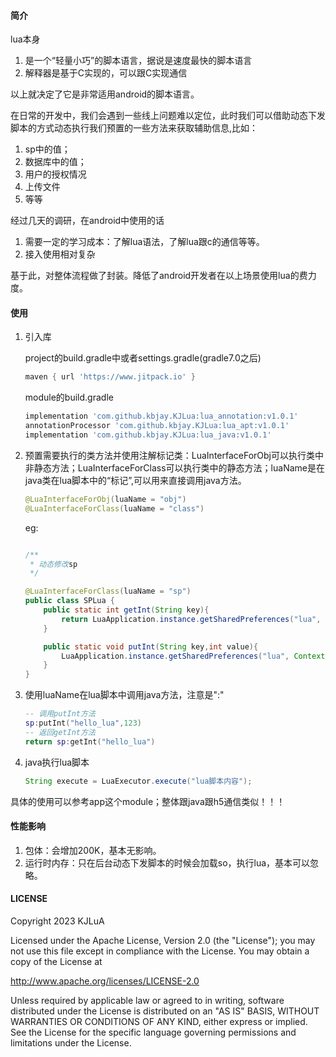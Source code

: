 #### 简介
lua本身
   1. 是一个“轻量小巧”的脚本语言，据说是速度最快的脚本语言
   2. 解释器是基于C实现的，可以跟C实现通信

以上就决定了它是非常适用android的脚本语言。
   
在日常的开发中，我们会遇到一些线上问题难以定位，此时我们可以借助动态下发脚本的方式动态执行我们预置的一些方法来获取辅助信息,比如：
   1. sp中的值；
   2. 数据库中的值；
   3. 用户的授权情况
   4. 上传文件
   5. 等等

经过几天的调研，在android中使用的话
   1. 需要一定的学习成本：了解lua语法，了解lua跟c的通信等等。
   2. 接入使用相对复杂
   
基于此，对整体流程做了封装。降低了android开发者在以上场景使用lua的费力度。

#### 使用
1. 引入库

   project的build.gradle中或者settings.gradle(gradle7.0之后)
   ```groovy
   maven { url 'https://www.jitpack.io' }
   ```

   module的build.gradle
   ```groovy
   implementation 'com.github.kbjay.KJLua:lua_annotation:v1.0.1'
   annotationProcessor 'com.github.kbjay.KJLua:lua_apt:v1.0.1'
   implementation 'com.github.kbjay.KJLua:lua_java:v1.0.1'
   ```

2. 预置需要执行的类方法并使用注解标记类：LuaInterfaceForObj可以执行类中非静态方法；LuaInterfaceForClass可以执行类中的静态方法；luaName是在java类在lua脚本中的“标记”,可以用来直接调用java方法。
   ```JAVA
   @LuaInterfaceForObj(luaName = "obj")
   @LuaInterfaceForClass(luaName = "class")
   ```
   eg:
   ```java

   /**
    * 动态修改sp
    */

   @LuaInterfaceForClass(luaName = "sp")
   public class SPLua {
       public static int getInt(String key){
           return LuaApplication.instance.getSharedPreferences("lua", Context.MODE_PRIVATE).getInt(key,0);
       }

       public static void putInt(String key,int value){
           LuaApplication.instance.getSharedPreferences("lua", Context.MODE_PRIVATE).edit().putInt(key,value).apply();
       }
   }
   ```

3. 使用luaName在lua脚本中调用java方法，注意是":"
   ```lua
   -- 调用putInt方法
   sp:putInt("hello_lua",123)
   -- 返回getInt方法
   return sp:getInt("hello_lua")
   ```

4. java执行lua脚本
   ```java
   String execute = LuaExecutor.execute("lua脚本内容");
   ```


具体的使用可以参考app这个module；整体跟java跟h5通信类似！！！

#### 性能影响
1. 包体：会增加200K，基本无影响。
2. 运行时内存：只在后台动态下发脚本的时候会加载so，执行lua，基本可以忽略。

#### LICENSE
Copyright 2023 KJLuA

Licensed under the Apache License, Version 2.0 (the "License");
you may not use this file except in compliance with the License.
You may obtain a copy of the License at

http://www.apache.org/licenses/LICENSE-2.0

Unless required by applicable law or agreed to in writing, software
distributed under the License is distributed on an "AS IS" BASIS,
WITHOUT WARRANTIES OR CONDITIONS OF ANY KIND, either express or implied.
See the License for the specific language governing permissions and
limitations under the License.
